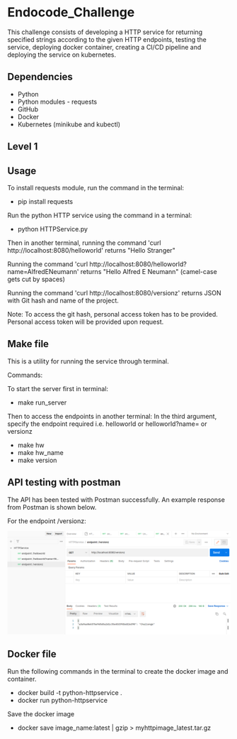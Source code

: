 # Endocode_Challenge

This challenge consists of developing a HTTP service for returning specified strings according to the given HTTP endpoints, testing the service, deploying docker container, creating a CI/CD pipeline and deploying the service on kubernetes. 

## Dependencies

+ Python 
+ Python modules - requests
+ GitHub
+ Docker
+ Kubernetes (minikube and kubectl)

## Level 1

## Usage

To install requests module, run the command in the terminal:

+ pip install requests

Run the python HTTP service using the command in a terminal:

+ python HTTPService.py

Then in another terminal, running the command 'curl http://localhost:8080/helloworld' returns "Hello Stranger"

Running the command 'curl http://localhost:8080/helloworld?name=AlfredENeumann' returns "Hello
Alfred E Neumann" (camel-case gets cut by spaces)

Running the command 'curl http://localhost:8080/versionz' returns JSON with Git hash and name of the project.

Note: To access the git hash, personal access token has to be provided. Personal access token will be provided upon request.


## Make file

This is a utility for running the service through terminal.

Commands:

To start the server first in terminal:

+ make run_server

Then to access the endpoints in another terminal: 
In the third argument, specify the endpoint required i.e. helloworld or helloworld?name= or versionz

+ make hw
+ make hw_name
+ make version

## API testing with postman

The API has been tested with Postman successfully. An example response from Postman is shown below.

For the endpoint /versionz:
<p align="center">
  <img src="Images/Postman_endpoint_versionz.png">
</p>

## Docker file

Run the following commands in the terminal to create the docker image and container.

+ docker build -t python-httpservice .
+ docker run python-httpservice

Save the docker image

+ docker save image_name:latest | gzip > myhttpimage_latest.tar.gz





